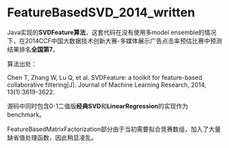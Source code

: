 # FeatureBasedSVD_2014_written
Java实现的**SVDFeature算法**，这套代码在没有使用多model ensemble的情况下，在2014CCF中国大数据技术创新大赛-多媒体展示广告点击率预估比赛中预测结果排名**全国第7**。

算法出处：

Chen T, Zhang W, Lu Q, et al. SVDFeature: a toolkit for feature-based collaborative filtering[J]. Journal of Machine Learning Research, 2014, 13(1):3619-3622.

源码中同时包含0-1二值版**经典SVD**和**LinearRegression**的实现作为benchmark。

FeatureBasedMatrixFactorization部分由于当初需要拟合竞赛数组，加入了大量缺省值处理函数，因此稍显凌乱。
